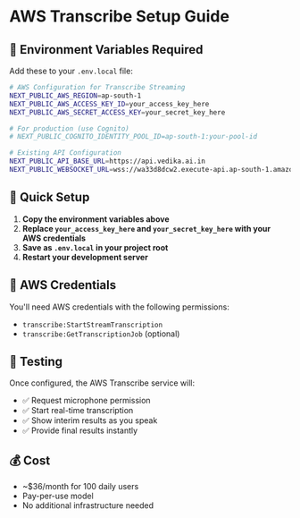 # AWS Transcribe Setup Guide

## 🔧 **Environment Variables Required**

Add these to your `.env.local` file:

```bash
# AWS Configuration for Transcribe Streaming
NEXT_PUBLIC_AWS_REGION=ap-south-1
NEXT_PUBLIC_AWS_ACCESS_KEY_ID=your_access_key_here
NEXT_PUBLIC_AWS_SECRET_ACCESS_KEY=your_secret_key_here

# For production (use Cognito)
# NEXT_PUBLIC_COGNITO_IDENTITY_POOL_ID=ap-south-1:your-pool-id

# Existing API Configuration
NEXT_PUBLIC_API_BASE_URL=https://api.vedika.ai.in
NEXT_PUBLIC_WEBSOCKET_URL=wss://wa33d8dcw2.execute-api.ap-south-1.amazonaws.com/prod
```

## 🚀 **Quick Setup**

1. **Copy the environment variables above**
2. **Replace `your_access_key_here` and `your_secret_key_here` with your AWS credentials**
3. **Save as `.env.local` in your project root**
4. **Restart your development server**

## 📝 **AWS Credentials**

You'll need AWS credentials with the following permissions:
- `transcribe:StartStreamTranscription`
- `transcribe:GetTranscriptionJob` (optional)

## 🧪 **Testing**

Once configured, the AWS Transcribe service will:
- ✅ Request microphone permission
- ✅ Start real-time transcription
- ✅ Show interim results as you speak
- ✅ Provide final results instantly

## 💰 **Cost**

- ~$36/month for 100 daily users
- Pay-per-use model
- No additional infrastructure needed
